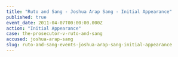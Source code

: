 ```yaml
---
title: "Ruto and Sang - Joshua Arap Sang - Initial Appearance"
published: true
event_date: 2011-04-07T00:00:00.000Z
action: "Initial Appearance"
case: the-prosecutor-v-ruto-and-sang
accused: joshua-arap-sang
slug: ruto-and-sang-events-joshua-arap-sang-initial-appearance
---
```

